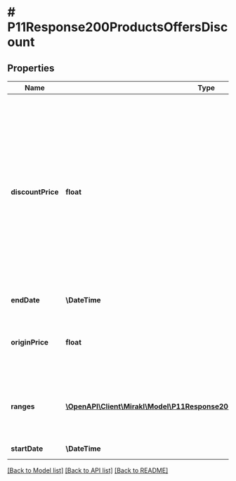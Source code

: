 # # P11Response200ProductsOffersDiscount

## Properties

Name | Type | Description | Notes
------------ | ------------- | ------------- | -------------
**discountPrice** | **float** | Discount price. Not to be read if discount with ranges is specified (i.e. discount with at least one range with quantity threshold greater than one). &lt;br/&gt;For Dropship specifically: the purchasing discount price. | [optional]
**endDate** | **\DateTime** | Discount end date | [optional]
**originPrice** | **float** | Origin price &lt;br/&gt;For Dropship specifically: the origin purchasing price | [optional]
**ranges** | [**\OpenAPI\Client\Mirakl\Model\P11Response200ProductsOffersDiscountRanges[]**](P11Response200ProductsOffersDiscountRanges.md) | Discount ranges &lt;br/&gt;Not applicable for Dropship offers | [optional]
**startDate** | **\DateTime** | Discount start date | [optional]

[[Back to Model list]](../../README.md#models) [[Back to API list]](../../README.md#endpoints) [[Back to README]](../../README.md)
